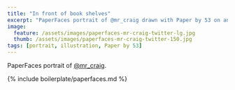 ```yaml
---
title: "In front of book shelves"
excerpt: "PaperFaces portrait of @mr_craig drawn with Paper by 53 on an iPad."
image: 
  feature: /assets/images/paperfaces-mr-craig-twitter-lg.jpg
  thumb: /assets/images/paperfaces-mr-craig-twitter-150.jpg
tags: [portrait, illustration, Paper by 53]
---
```


PaperFaces portrait of [@mr_craig](http://twitter.com/mr_craig).

{% include boilerplate/paperfaces.md %}